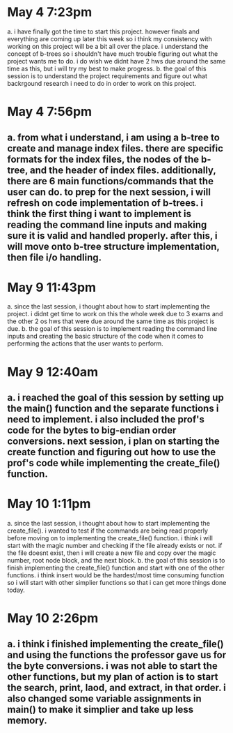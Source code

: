 # May 4 7:23pm
a. i have finally got the time to start this project. however finals and everything are coming up later this week so i think my consistency with working on this project will be a bit all over the place. i understand the concept of b-trees so i shouldn't have much trouble figuring out what the project wants me to do. i do wish we didnt have 2 hws due around the same time as this, but i will try my best to make progress.
b. the goal of this session is to understand the project requirements and figure out what backrgound research i need to do in order to work on this project.

# May 4 7:56pm
a. from what i understand, i am using a b-tree to create and manage index files. there are specific formats for the index files, the nodes of the b-tree, and the header of index files. additionally, there are 6 main functions/commands that the user can do. to prep for the next session, i will refresh on code implementation of b-trees. i think the first thing i want to implement is reading the command line inputs and making sure it is valid and handled properly. after this, i will move onto b-tree structure implementation, then file i/o handling. 
---------------------------------------
# May 9 11:43pm
a. since the last session, i thought about how to start implementing the project. i didnt get time to work on this the whole week due to 3 exams and the other 2 os hws that were due around the same time as this project is due.
b. the goal of this session is to implement reading the command line inputs and creating the basic structure of the code when it comes to performing the actions that the user wants to perform. 

# May 9 12:40am
a. i reached the goal of this session by setting up the main() function and the separate functions i need to implement. i also included the prof's code for the bytes to big-endian order conversions. next session, i plan on starting the create function and figuring out how to use the prof's code while implementing the create_file() function. 
---------------------------------------
# May 10 1:11pm
a. since the last session, i thought about how to start implementing the create_file(). i wanted to test if the commands are being read properly before moving on to implementing the create_file() function. i think i will start with the magic number and checking if the file already exists or not. if the file doesnt exist, then i will create a new file and copy over the magic number, root node block, and the next block.
b. the goal of this session is to finish implementing the create_file() function and start with one of the other functions. i think insert would be the hardest/most time consuming function so i will start with other simplier functions so that i can get more things done today. 

# May 10 2:26pm
a. i think i finished implementing the create_file() and using the functions the professor gave us for the byte conversions. i was not able to start the other functions, but my plan of action is to start the search, print, laod, and extract, in that order. i also changed some variable assignments in main() to make it simplier and take up less memory.
---------------------------------------